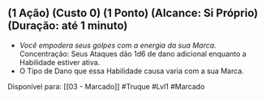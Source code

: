 ## (1 Ação) (Custo 0) (1 Ponto) (Alcance: Si Próprio) (Duração: até 1 minuto)

- *Você empodera seus golpes com a energia da sua Marca.* Concentração: Seus Ataques dão 1d6 de dano adicional enquanto a Habilidade estiver ativa.
- O Tipo de Dano que essa Habilidade causa varia com a sua Marca.

Disponível para: [[03 - Marcado]]
#Truque #Lvl1 #Marcado 